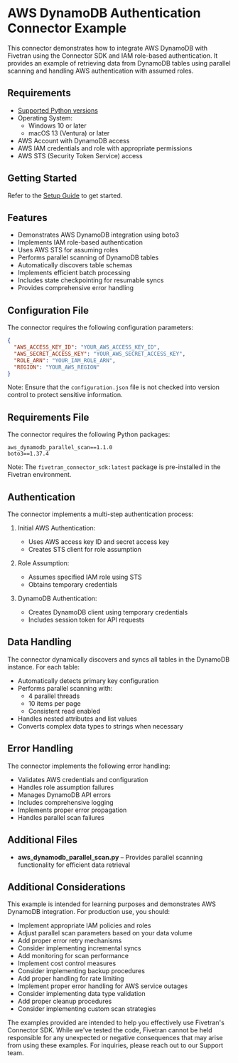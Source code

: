 # AWS DynamoDB Authentication Connector Example

This connector demonstrates how to integrate AWS DynamoDB with Fivetran using the Connector SDK and IAM role-based authentication. It provides an example of retrieving data from DynamoDB tables using parallel scanning and handling AWS authentication with assumed roles.

## Requirements

* [Supported Python versions](https://github.com/fivetran/fivetran_connector_sdk/blob/main/README.md#requirements)   
* Operating System:  
  * Windows 10 or later  
  * macOS 13 (Ventura) or later
* AWS Account with DynamoDB access
* AWS IAM credentials and role with appropriate permissions
* AWS STS (Security Token Service) access

## Getting Started

Refer to the [Setup Guide](https://fivetran.com/docs/connectors/connector-sdk/setup-guide) to get started.

## Features

* Demonstrates AWS DynamoDB integration using boto3
* Implements IAM role-based authentication
* Uses AWS STS for assuming roles
* Performs parallel scanning of DynamoDB tables
* Automatically discovers table schemas
* Implements efficient batch processing
* Includes state checkpointing for resumable syncs
* Provides comprehensive error handling

## Configuration File

The connector requires the following configuration parameters:

```json
{
  "AWS_ACCESS_KEY_ID": "YOUR_AWS_ACCESS_KEY_ID",
  "AWS_SECRET_ACCESS_KEY": "YOUR_AWS_SECRET_ACCESS_KEY",
  "ROLE_ARN": "YOUR_IAM_ROLE_ARN",
  "REGION": "YOUR_AWS_REGION"
}
```

Note: Ensure that the `configuration.json` file is not checked into version control to protect sensitive information.

## Requirements File

The connector requires the following Python packages:

```
aws_dynamodb_parallel_scan==1.1.0
boto3==1.37.4
```

Note: The `fivetran_connector_sdk:latest` package is pre-installed in the Fivetran environment.

## Authentication

The connector implements a multi-step authentication process:

1. Initial AWS Authentication:
   * Uses AWS access key ID and secret access key
   * Creates STS client for role assumption

2. Role Assumption:
   * Assumes specified IAM role using STS
   * Obtains temporary credentials

3. DynamoDB Authentication:
   * Creates DynamoDB client using temporary credentials
   * Includes session token for API requests

## Data Handling

The connector dynamically discovers and syncs all tables in the DynamoDB instance. For each table:

* Automatically detects primary key configuration
* Performs parallel scanning with:
  * 4 parallel threads
  * 10 items per page
  * Consistent read enabled
* Handles nested attributes and list values
* Converts complex data types to strings when necessary

## Error Handling

The connector implements the following error handling:
* Validates AWS credentials and configuration
* Handles role assumption failures
* Manages DynamoDB API errors
* Includes comprehensive logging
* Implements proper error propagation
* Handles parallel scan failures

## Additional Files

* **aws_dynamodb_parallel_scan.py** – Provides parallel scanning functionality for efficient data retrieval

## Additional Considerations

This example is intended for learning purposes and demonstrates AWS DynamoDB integration. For production use, you should:

- Implement appropriate IAM policies and roles
- Adjust parallel scan parameters based on your data volume
- Add proper error retry mechanisms
- Consider implementing incremental syncs
- Add monitoring for scan performance
- Implement cost control measures
- Consider implementing backup procedures
- Add proper handling for rate limiting
- Implement proper error handling for AWS service outages
- Consider implementing data type validation
- Add proper cleanup procedures
- Consider implementing custom scan strategies

The examples provided are intended to help you effectively use Fivetran's Connector SDK. While we've tested the code, Fivetran cannot be held responsible for any unexpected or negative consequences that may arise from using these examples. For inquiries, please reach out to our Support team. 
